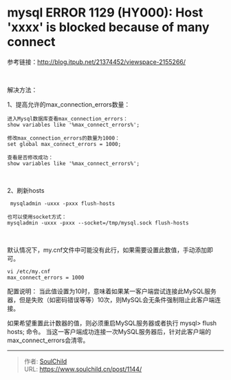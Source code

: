 # mysql ERROR 1129 (HY000): Host 'xxxx' is blocked because of many connect

<!--more-->
参考链接：http://blog.itpub.net/21374452/viewspace-2155266/

&nbsp;

解决方法：

1、提高允许的max_connection_errors数量：
<pre class="line-numbers" data-start="1"><code class="language-bash">进入Mysql数据库查看max_connection_errors：
show variables like '%max_connect_errors%'; 

修改max_connection_errors的数量为1000：
set global max_connect_errors = 1000; 

查看是否修改成功：
show variables like '%max_connect_errors%'; </code></pre>
&nbsp;

2、刷新hosts
<pre class="line-numbers" data-start="1"><code class="language-bash"> mysqladmin -uxxx -pxxx flush-hosts 

也可以使用socket方式：
mysqladmin -uxxx -pxxx --socket=/tmp/mysql.sock flush-hosts</code></pre>
&nbsp;

默认情况下，my.cnf文件中可能没有此行，如果需要设置此数值，手动添加即可。
<pre class="line-numbers" data-start="1"><code class="language-bash">vi /etc/my.cnf
max_connect_errors = 1000</code></pre>
配置说明：
当此值设置为10时，意味着如果某一客户端尝试连接此MySQL服务器，但是失败（如密码错误等等）10次，则MySQL会无条件强制阻止此客户端连接。

如果希望重置此计数器的值，则必须重启MySQL服务器或者执行 mysql&gt; flush hosts; 命令。
当这一客户端成功连接一次MySQL服务器后，针对此客户端的max_connect_errors会清零。


---

> 作者: [SoulChild](https://www.soulchild.cn)  
> URL: https://www.soulchild.cn/post/1144/  

